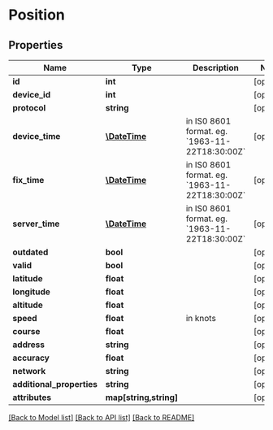 # Position

## Properties
Name | Type | Description | Notes
------------ | ------------- | ------------- | -------------
**id** | **int** |  | [optional] 
**device_id** | **int** |  | [optional] 
**protocol** | **string** |  | [optional] 
**device_time** | [**\DateTime**](\DateTime.md) | in IS0 8601 format. eg. &#x60;1963-11-22T18:30:00Z&#x60; | [optional] 
**fix_time** | [**\DateTime**](\DateTime.md) | in IS0 8601 format. eg. &#x60;1963-11-22T18:30:00Z&#x60; | [optional] 
**server_time** | [**\DateTime**](\DateTime.md) | in IS0 8601 format. eg. &#x60;1963-11-22T18:30:00Z&#x60; | [optional] 
**outdated** | **bool** |  | [optional] 
**valid** | **bool** |  | [optional] 
**latitude** | **float** |  | [optional] 
**longitude** | **float** |  | [optional] 
**altitude** | **float** |  | [optional] 
**speed** | **float** | in knots | [optional] 
**course** | **float** |  | [optional] 
**address** | **string** |  | [optional] 
**accuracy** | **float** |  | [optional] 
**network** | **string** |  | [optional] 
**additional_properties** | **string** |  | [optional] 
**attributes** | **map[string,string]** |  | [optional] 

[[Back to Model list]](../README.md#documentation-for-models) [[Back to API list]](../README.md#documentation-for-api-endpoints) [[Back to README]](../README.md)



